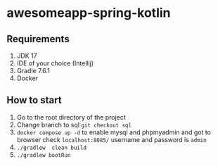 # awesomeapp-spring-kotlin

## Requirements
1. JDK 17
2. IDE of your choice (Intellij)
3. Gradle 7.6.1
4. Docker

## How to start
1. Go to the root directory of the project
2. Change branch to sql `git checkout sql`
3. `docker compose up -d` to enable mysql and phpmyadmin and got to browser check `localhost:8085/` username and password is `admin`
4. `./gradlew  clean build` 
5. `./gradlew bootRun`